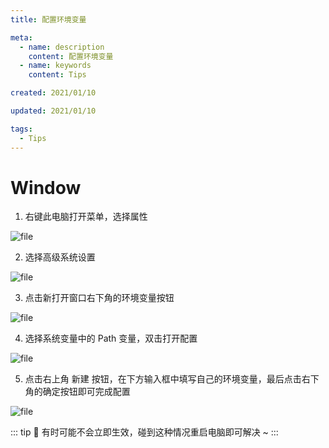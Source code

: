 ```yaml
---
title: 配置环境变量

meta:
  - name: description
    content: 配置环境变量
  - name: keywords
    content: Tips

created: 2021/01/10

updated: 2021/01/10

tags:
  - Tips
---
```


# Window

1. 右键此电脑打开菜单，选择属性

![file](/images/配置环境变量/1.png)

2. 选择高级系统设置

![file](/images/配置环境变量/2.png)

3. 点击新打开窗口右下角的环境变量按钮

![file](/images/配置环境变量/3.png)

4. 选择系统变量中的 Path 变量，双击打开配置

![file](/images/配置环境变量/4.png)

5. 点击右上角 新建 按钮，在下方输入框中填写自己的环境变量，最后点击右下角的确定按钮即可完成配置

![file](/images/配置环境变量/5.png)

::: tip
:bookmark: 有时可能不会立即生效，碰到这种情况重启电脑即可解决 ~
:::
